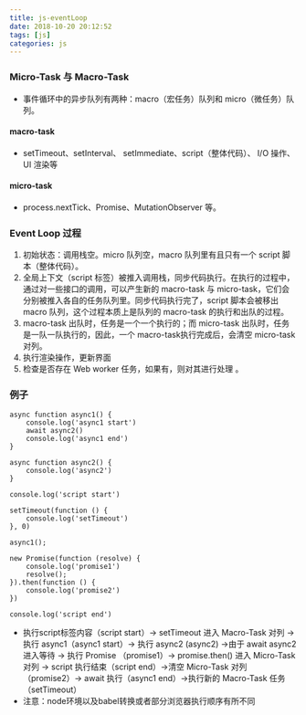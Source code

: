 ```yaml
---
title: js-eventLoop
date: 2018-10-20 20:12:52
tags: [js]
categories: js
---
```


### Micro-Task 与 Macro-Task

- 事件循环中的异步队列有两种：macro（宏任务）队列和
micro（微任务）队列。

#### macro-task

- setTimeout、setInterval、 setImmediate、script（整体代码）、 I/O 操作、UI 渲染等

#### micro-task

- process.nextTick、Promise、MutationObserver 等。

### Event Loop 过程

1. 初始状态：调用栈空。micro 队列空，macro 队列里有且只有一个 script 脚本（整体代码）。
2. 全局上下文（script 标签）被推入调用栈，同步代码执行。在执行的过程中，通过对一些接口的调用，可以产生新的 macro-task 与 micro-task，它们会分别被推入各自的任务队列里。同步代码执行完了，script 脚本会被移出 macro 队列，这个过程本质上是队列的 macro-task 的执行和出队的过程。
3. macro-task 出队时，任务是一个一个执行的；而 micro-task 出队时，任务是一队一队执行的，因此，一个 macro-task执行完成后，会清空 micro-task对列。
4. 执行渲染操作，更新界面
5. 检查是否存在 Web worker 任务，如果有，则对其进行处理 。

### 例子

```
async function async1() {
    console.log('async1 start')
    await async2()
    console.log('async1 end')
}

async function async2() {
    console.log('async2')
}

console.log('script start')

setTimeout(function () {
    console.log('setTimeout')
}, 0)

async1();

new Promise(function (resolve) {
    console.log('promise1')
    resolve();
}).then(function () {
    console.log('promise2')
})

console.log('script end')
```

- 执行script标签内容（script start）-> setTimeout 进入 Macro-Task 对列 -> 执行 async1（async1 start）-> 执行 async2 (async2) ->由于 await async2 进入等待 -> 执行 Promise （promise1）-> promise.then() 进入 Micro-Task 对列 -> script 执行结束（script end）->清空 Micro-Task 对列（promise2）-> await 执行（async1 end）->执行新的 Macro-Task 任务（setTimeout）
- 注意：node环境以及babel转换或者部分浏览器执行顺序有所不同
